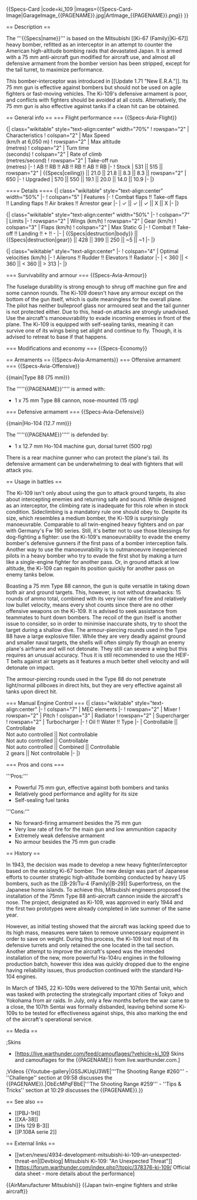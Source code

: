 {{Specs-Card
|code=ki_109
|images={{Specs-Card-Image|GarageImage_{{PAGENAME}}.jpg|ArtImage_{{PAGENAME}}.png}}
}}

== Description ==
<!-- ''In the description, the first part should be about the history of and the creation and combat usage of the aircraft, as well as its key features. In the second part, tell the reader about the aircraft in the game. Insert a screenshot of the vehicle, so that if the novice player does not remember the vehicle by name, he will immediately understand what kind of vehicle the article is talking about.'' -->
The '''{{Specs|name}}''' is based on the Mitsubishi [[Ki-67 (Family)|Ki-67]] heavy bomber, refitted as an interceptor in an attempt to counter the American high-altitude bombing raids that devastated Japan. It is armed with a 75 mm anti-aircraft gun modified for aircraft use, and almost all defensive armament from the bomber version has been stripped, except for the tail turret, to maximize performance.

This bomber-interceptor was introduced in [[Update 1.71 "New E.R.A."]]. Its 75 mm gun is effective against bombers but should not be used on agile fighters or fast-moving vehicles. The Ki-109's defensive armament is poor, and conflicts with fighters should be avoided at all costs. Alternatively, the 75 mm gun is also effective against tanks if a clean hit can be obtained.

== General info ==
=== Flight performance ===
{{Specs-Avia-Flight}}
<!-- ''Describe how the aircraft behaves in the air. Speed, manoeuvrability, acceleration and allowable loads - these are the most important characteristics of the vehicle.'' -->

{| class="wikitable" style="text-align:center" width="70%"
! rowspan="2" | Characteristics
! colspan="2" | Max Speed<br>(km/h at 6,050 m)
! rowspan="2" | Max altitude<br>(metres)
! colspan="2" | Turn time<br>(seconds)
! colspan="2" | Rate of climb<br>(metres/second)
! rowspan="2" | Take-off run<br>(metres)
|-
! AB !! RB !! AB !! RB !! AB !! RB
|-
! Stock
| 531 || 515 || rowspan="2" | {{Specs|ceiling}} || 21.0 || 21.8 || 8.3 || 8.3 || rowspan="2" | 650
|-
! Upgraded
| 570 || 550 || 19.1 || 20.0 || 14.0 || 10.9
|-
|}

==== Details ====
{| class="wikitable" style="text-align:center" width="50%"
|-
! colspan="5" | Features
|-
! Combat flaps !! Take-off flaps !! Landing flaps !! Air brakes !! Arrestor gear
|-
| ✓ || ✓ || ✓ || X || X     <!-- ✓ -->
|-
|}

{| class="wikitable" style="text-align:center" width="50%"
|-
! colspan="7" | Limits
|-
! rowspan="2" | Wings (km/h)
! rowspan="2" | Gear (km/h)
! colspan="3" | Flaps (km/h)
! colspan="2" | Max Static G
|-
! Combat !! Take-off !! Landing !! + !! -
|-
| {{Specs|destruction|body}} || {{Specs|destruction|gear}} || 428 || 399 || 250 || ~5 || ~1
|-
|}

{| class="wikitable" style="text-align:center"
|-
! colspan="4" | Optimal velocities (km/h)
|-
! Ailerons !! Rudder !! Elevators !! Radiator
|-
| < 360 || < 360 || < 360 || > 313
|-
|}

=== Survivability and armour ===
{{Specs-Avia-Armour}}
<!-- ''Examine the survivability of the aircraft. Note how vulnerable the structure is and how secure the pilot is, whether the fuel tanks are armoured, etc. Describe the armour, if there is any, and also mention the vulnerability of other critical aircraft systems.'' -->
The fuselage durability is strong enough to shrug off machine gun fire and some cannon rounds. The Ki-109 doesn't have any armour except on the bottom of the gun itself, which is quite meaningless for the overall plane. The pilot has neither bulleproof glass nor armoured seat and the tail gunner is not protected either. Due to this, head-on attacks are strongly unadvised. Use the aircraft's manoeuvrability to evade incoming enemies in front of the plane. The Ki-109 is equipped with self-sealing tanks, meaning it can survive one of its wings being set alight and continue to fly. Though, it is advised to retreat to base if that happens.

=== Modifications and economy ===
{{Specs-Economy}}

== Armaments ==
{{Specs-Avia-Armaments}}
=== Offensive armament ===
{{Specs-Avia-Offensive}}
<!-- ''Describe the offensive armament of the aircraft, if any. Describe how effective the cannons and machine guns are in a battle, and also what belts or drums are better to use. If there is no offensive weaponry, delete this subsection.'' -->
{{main|Type 88 (75 mm)}}

The '''''{{PAGENAME}}''''' is armed with:

* 1 x 75 mm Type 88 cannon, nose-mounted (15 rpg)

=== Defensive armament ===
{{Specs-Avia-Defensive}}
<!-- ''Defensive armament with turret machine guns or cannons, crewed by gunners. Examine the number of gunners and what belts or drums are better to use. If defensive weaponry is not available, remove this subsection.'' -->
{{main|Ho-104 (12.7 mm)}}

The '''''{{PAGENAME}}''''' is defended by:

* 1 x 12.7 mm Ho-104 machine gun, dorsal turret (500 rpg)

There is a rear machine gunner who can protect the plane's tail. Its defensive armament can be underwhelming to deal with fighters that will attack you.

== Usage in battles ==
<!-- ''Describe the tactics of playing in the aircraft, the features of using aircraft in a team and advice on tactics. Refrain from creating a "guide" - do not impose a single point of view, but instead, give the reader food for thought. Examine the most dangerous enemies and give recommendations on fighting them. If necessary, note the specifics of the game in different modes (AB, RB, SB).'' -->

The Ki-109 isn't only about using the gun to attack ground targets, its also about intercepting enemies and returning safe and sound. While designed as an interceptor, the climbing rate is inadequate for this role when in stock condition. Sideclimbing is a mandatory rule one should obey to. Despite its size, which resembles a medium bomber, the Ki-109 is surprisingly manoeuvrable. Comparable to all twin-engined heavy fighters and on par with Germany's Fw 190 series. Still, it's better not to use those blessings for dog-fighting a fighter: use the Ki-109's manoeuvrability to evade the enemy bomber's defensive gunners if the first pass of a bomber interception fails. Another way to use the manoeuvrability is to outmanoeuvre inexperienced pilots in a heavy bomber who try to evade the first shot by making a turn like a single-engine fighter for another pass. Or, in ground attack at low altitude, the Ki-109 can regain its position quickly for another pass on enemy tanks below.

Boasting a 75 mm Type 88 cannon, the gun is quite versatile in taking down both air and ground targets. This, however, is not without  drawbacks: 15 rounds of ammo total, combined with its very low rate of fire and relatively low bullet velocity, means every shot counts since there are no other offensive weapons on the Ki-109. It is advised to seek assistance from teammates to hunt down bombers. The recoil of the gun itself is another issue to consider, so in order to minimise inaccurate shots, try to shoot the target during a shallow dive. The armour-piercing rounds used in the Type 88 have a large explosive filler. While they are very deadly against ground and smaller naval targets, the shells will often simply fly though an enemy plane's airframe and will not detonate. They still can severe a wing but this requires an unusual accuracy. Thus it is still recommended to use the HEIF-T belts against air targets as it features a much better shell velocity and will detonate on impact.

The armour-piercing rounds used in the Type 88 do not penetrate light/normal pillboxes in direct hits, but they are very effective against all tanks upon direct hit.

=== Manual Engine Control ===
{| class="wikitable" style="text-align:center"
|-
! colspan="7" | MEC elements
|-
! rowspan="2" | Mixer
! rowspan="2" | Pitch
! colspan="3" | Radiator
! rowspan="2" | Supercharger
! rowspan="2" | Turbocharger
|-
! Oil !! Water !! Type
|-
| Controllable || Controllable<br>Not auto controlled || Not controllable<br>Not auto controlled || Controllable<br>Not auto controlled || Combined || Controllable<br>2 gears || Not controllable
|-
|}

=== Pros and cons ===
<!-- ''Summarise and briefly evaluate the vehicle in terms of its characteristics and combat effectiveness. Mark its pros and cons in the bulleted list. Try not to use more than 6 points for each of the characteristics. Avoid using categorical definitions such as "bad", "good" and the like - use substitutions with softer forms such as "inadequate" and "effective".'' -->

'''Pros:'''

* Powerful 75 mm gun, effective against both bombers and tanks
* Relatively good performance and agility for its size
* Self-sealing fuel tanks

'''Cons:'''

* No forward-firing armament besides the 75 mm gun
* Very low rate of fire for the main gun and low ammunition capacity
* Extremely weak defensive armament
* No armour besides the 75 mm gun cradle

== History ==
<!-- ''Describe the history of the creation and combat usage of the aircraft in more detail than in the introduction. If the historical reference turns out to be too long, take it to a separate article, taking a link to the article about the vehicle and adding a block "/History" (example: <nowiki>https://wiki.warthunder.com/(Vehicle-name)/History</nowiki>) and add a link to it here using the <code>main</code> template. Be sure to reference text and sources by using <code><nowiki><ref></ref></nowiki></code>, as well as adding them at the end of the article with <code><nowiki><references /></nowiki></code>. This section may also include the vehicle's dev blog entry (if applicable) and the in-game encyclopedia description (under <code><nowiki>=== In-game description ===</nowiki></code>, also if applicable).'' -->
In 1943, the decision was made to develop a new heavy fighter/interceptor based on the existing Ki-67 bomber. The new design was part of Japanese efforts to counter strategic high-altitude bombing conducted by heavy US bombers, such as the [[B-29/Tu-4 (Family)|B-29]] Superfortress, on the Japanese home islands. To achieve this, Mitsubishi engineers proposed the installation of the 75mm Type 88 anti-aircraft cannon inside the aircraft's nose. The project, designated as Ki-109, was approved in early 1944 and the first two prototypes were already completed in late summer of the same year.

However, as initial testing showed that the aircraft was lacking speed due to its high mass, measures were taken to remove unnecessary equipment in order to save on weight. During this process, the Ki-109 lost most of its defensive turrets and only retained the one located in the tail section. Another attempt to improve the aircraft's speed was the intended installation of the new, more powerful Ha-104ru engines in the following production batch, however this idea was quickly dropped due to the engine having reliability issues, thus production continued with the standard Ha-104 engines.

In March of 1945, 22 Ki-109s were delivered to the 107th Sentai unit, which was tasked with protecting the strategically important cities of Tokyo and Yokohama from air raids. In July, only a few months before the war came to a close, the 107th Sentai was formally disbanded, leaving behind some Ki-109s to be tested for effectiveness against ships, this also marking the end of the aircraft's operational service.

== Media ==
<!-- ''Excellent additions to the article would be video guides, screenshots from the game, and photos.'' -->

;Skins
* [https://live.warthunder.com/feed/camouflages/?vehicle=ki_109 Skins and camouflages for the {{PAGENAME}} from live.warthunder.com.]

;Videos
{{Youtube-gallery|GSSJKUqU3WE|'''The Shooting Range #260''' - ''Challenge'' section at 09:58 discusses the {{PAGENAME}}.|ObEcMPqFBbE|'''The Shooting Range #259''' - ''Tips & Tricks'' section at 10:29 discusses the {{PAGENAME}}.}}

== See also ==
<!-- ''Links to the articles on the War Thunder Wiki that you think will be useful for the reader, for example:''
* ''reference to the series of the aircraft;''
* ''links to approximate analogues of other nations and research trees.'' -->

* [[PBJ-1H]]
* [[XA-38]]
* [[Hs 129 B-3]]
* [[P.108A serie 2]]

== External links ==
<!-- ''Paste links to sources and external resources, such as:''
* ''topic on the official game forum;''
* ''other literature.'' -->

* [[wt:en/news/4934-development-mitsubishi-ki-109-an-unexpected-threat-en|[Devblog] Mitsubishi Ki-109: "An Unexpected Threat"]]
* [https://forum.warthunder.com/index.php?/topic/378376-ki-109/ Official data sheet - more details about the performance]

{{AirManufacturer Mitsubishi}}
{{Japan twin-engine fighters and strike aircraft}}
